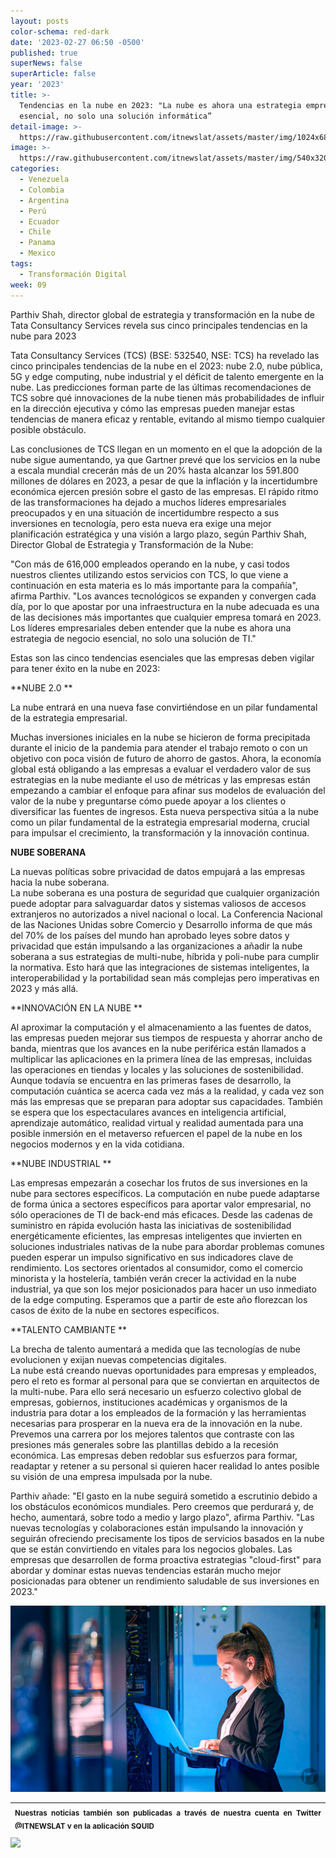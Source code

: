 ```yaml
---
layout: posts
color-schema: red-dark
date: '2023-02-27 06:50 -0500'
published: true
superNews: false
superArticle: false
year: '2023'
title: >-
  Tendencias en la nube en 2023: "La nube es ahora una estrategia empresarial
  esencial, no solo una solución informática”
detail-image: >-
  https://raw.githubusercontent.com/itnewslat/assets/master/img/1024x680/mujer-en-datacenter-g.jpg
image: >-
  https://raw.githubusercontent.com/itnewslat/assets/master/img/540x320/mujer-en-datacenter-p.jpg
categories:
  - Venezuela
  - Colombia
  - Argentina
  - Perú
  - Ecuador
  - Chile
  - Panama
  - Mexico
tags:
  - Transformación Digital
week: 09
---
```

Parthiv Shah, director global de estrategia y transformación en la nube de Tata Consultancy Services revela sus cinco principales tendencias en la nube para 2023 
 
Tata Consultancy Services (TCS) (BSE: 532540, NSE: TCS) ha revelado las cinco principales tendencias de la nube en el 2023: nube 2.0, nube pública, 5G y edge computing, nube industrial y el déficit de talento emergente en la nube. Las predicciones forman parte de las últimas recomendaciones de TCS sobre qué innovaciones de la nube tienen más probabilidades de influir en la dirección ejecutiva y cómo las empresas pueden manejar estas tendencias de manera eficaz y rentable, evitando al mismo tiempo cualquier posible obstáculo. 
 
Las conclusiones de TCS llegan en un momento en el que la adopción de la nube sigue aumentando, ya que Gartner prevé que los servicios en la nube a escala mundial crecerán más de un 20% hasta alcanzar los 591.800 millones de dólares en 2023, a pesar de que la inflación y la incertidumbre económica ejercen presión sobre el gasto de las empresas. El rápido ritmo de las transformaciones ha dejado a muchos líderes empresariales preocupados y en una situación de incertidumbre respecto a sus inversiones en tecnología, pero esta nueva era exige una mejor planificación estratégica y una visión a largo plazo, según Parthiv Shah, Director Global de Estrategia y Transformación de la Nube: 
 
"Con más de 616,000 empleados operando en la nube, y casi todos nuestros clientes utilizando estos servicios con TCS, lo que viene a continuación en esta materia es lo más importante para la compañía", afirma Parthiv. "Los avances tecnológicos se expanden y convergen cada día, por lo que apostar por una infraestructura en la nube adecuada es una de las decisiones más importantes que cualquier empresa tomará en 2023. Los líderes empresariales deben entender que la nube es ahora una estrategia de negocio esencial, no solo una solución de TI." 
 
Estas son las cinco tendencias esenciales que las empresas deben vigilar para tener éxito en la nube en 2023: 
 
**NUBE 2.0 **

La nube entrará en una nueva fase convirtiéndose en un pilar fundamental de la estrategia empresarial.   

Muchas inversiones iniciales en la nube se hicieron de forma precipitada durante el inicio de la pandemia para atender el trabajo remoto o con un objetivo con poca visión de futuro de ahorro de gastos. Ahora, la economía global está obligando a las empresas a evaluar el verdadero valor de sus estrategias en la nube mediante el uso de métricas y las empresas están empezando a cambiar el enfoque para afinar sus modelos de evaluación del valor de la nube y preguntarse cómo puede apoyar a los clientes o diversificar las fuentes de ingresos. Esta nueva perspectiva sitúa a la nube como un pilar fundamental de la estrategia empresarial moderna, crucial para impulsar el crecimiento, la transformación y la innovación continua. 
 
**NUBE SOBERANA**

La nuevas políticas sobre privacidad de datos empujará a las empresas hacia la nube soberana.  
La nube soberana es una postura de seguridad que cualquier organización puede adoptar para salvaguardar datos y sistemas valiosos de accesos extranjeros no autorizados a nivel nacional o local. La Conferencia Nacional de las Naciones Unidas sobre Comercio y Desarrollo informa de que más del 70% de los países del mundo han aprobado leyes sobre datos y privacidad que están impulsando a las organizaciones a añadir la nube soberana a sus estrategias de multi-nube, híbrida y poli-nube para cumplir la normativa. Esto hará que las integraciones de sistemas inteligentes, la interoperabilidad y la portabilidad sean más complejas pero imperativas en 2023 y más allá. 
 
**INNOVACIÓN EN LA NUBE **

Al aproximar la computación y el almacenamiento a las fuentes de datos, las empresas pueden mejorar sus tiempos de respuesta y ahorrar ancho de banda, mientras que los avances en la nube periférica están llamados a multiplicar las aplicaciones en la primera línea de las empresas, incluidas las operaciones en tiendas y locales y las soluciones de sostenibilidad. Aunque todavía se encuentra en las primeras fases de desarrollo, la computación cuántica se acerca cada vez más a la realidad, y cada vez son más las empresas que se preparan para adoptar sus capacidades. También se espera que los espectaculares avances en inteligencia artificial, aprendizaje automático, realidad virtual y realidad aumentada para una posible inmersión en el metaverso refuercen el papel de la nube en los negocios modernos y en la vida cotidiana. 
 
**NUBE INDUSTRIAL **

Las empresas empezarán a cosechar los frutos de sus inversiones en la nube para sectores específicos. 
La computación en nube puede adaptarse de forma única a sectores específicos para aportar valor empresarial, no sólo operaciones de TI de back-end más eficaces. Desde las cadenas de suministro en rápida evolución hasta las iniciativas de sostenibilidad energéticamente eficientes, las empresas inteligentes que invierten en soluciones industriales nativas de la nube para abordar problemas comunes pueden esperar un impulso significativo en sus indicadores clave de rendimiento. Los sectores orientados al consumidor, como el comercio minorista y la hostelería, también verán crecer la actividad en la nube industrial, ya que son los mejor posicionados para hacer un uso inmediato de la edge computing. Esperamos que a partir de este año florezcan los casos de éxito de la nube en sectores específicos. 
 
**TALENTO CAMBIANTE **

La brecha de talento aumentará a medida que las tecnologías de nube evolucionen y exijan nuevas competencias digitales.  
La nube está creando nuevas oportunidades para empresas y empleados, pero el reto es formar al personal para que se conviertan en arquitectos de la multi-nube. Para ello será necesario un esfuerzo colectivo global de empresas, gobiernos, instituciones académicas y organismos de la industria para dotar a los empleados de la formación y las herramientas necesarias para prosperar en la nueva era de la innovación en la nube. Prevemos una carrera por los mejores talentos que contraste con las presiones más generales sobre las plantillas debido a la recesión económica. Las empresas deben redoblar sus esfuerzos para formar, readaptar y retener a su personal si quieren hacer realidad lo antes posible su visión de una empresa impulsada por la nube. 

Parthiv añade: "El gasto en la nube seguirá sometido a escrutinio debido a los obstáculos económicos mundiales. Pero creemos que perdurará y, de hecho, aumentará, sobre todo a medio y largo plazo", afirma Parthiv. "Las nuevas tecnologías y colaboraciones están impulsando la innovación y seguirán ofreciendo precisamente los tipos de servicios basados en la nube que se están convirtiendo en vitales para los negocios globales. Las empresas que desarrollen de forma proactiva estrategias "cloud-first" para abordar y dominar estas nuevas tendencias estarán mucho mejor posicionadas para obtener un rendimiento saludable de sus inversiones en 2023." 

![](https://raw.githubusercontent.com/itnewslat/assets/master/img/540x320/mujer-en-datacenter-p.jpg)

<table style="height: 42px;" width="569">
<tbody>
<tr>
<td style="text-align: justify;"><sub><strong>Nuestras noticias también son publicadas a través de nuestra cuenta en Twitter <a href="https://twitter.com/itnewslat?lang=es">@ITNEWSLAT</a> y en la aplicación <a href="https://squidapp.co/en/">SQUID</a></strong></sub></td>
</tr>
</tbody>
</table>

<img src="https://tracker.metricool.com/c3po.jpg?hash=56f88a41e39ab42c063cc51676587a04"/>